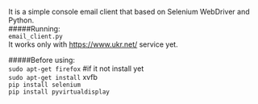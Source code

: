 It is a simple console email client that based on Selenium WebDriver and Python.  
#####Running:  
	`email_client.py`  
It works only with https://www.ukr.net/ service yet.  

#####Before using:  
	`sudo apt-get firefox` #if it not install yet  
	`sudo apt-get install` xvfb  
	`pip install selenium`  
	`pip install pyvirtualdisplay`  

